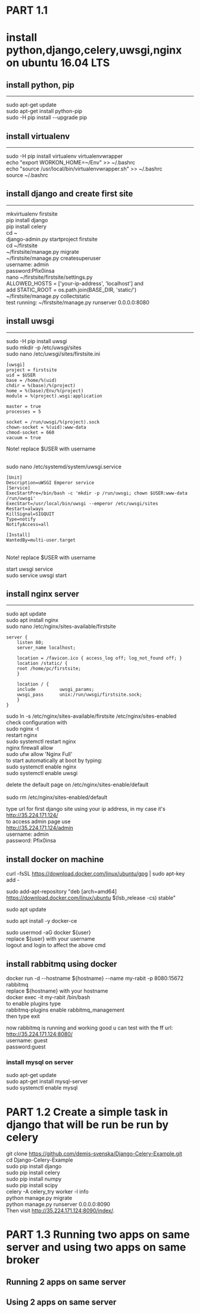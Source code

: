 

# PART 1.1
# install python,django,celery,uwsgi,nginx on ubuntu 16.04 LTS


## install python, pip
-------------------------
sudo apt-get update <br/>
sudo apt-get install python-pip <br/>
sudo -H pip install --upgrade pip <br/>

## install virtualenv
-------------------------------------------
sudo -H pip install virtualenv virtualenvwrapper <br/>
echo "export WORKON_HOME=~/Env" >> ~/.bashrc <br/>
echo "source /usr/local/bin/virtualenvwrapper.sh" >> ~/.bashrc <br/>
source ~/.bashrc

## install django and create first site
----------------------
mkvirtualenv firstsite  <br/>
pip install django <br/>
pip install celery  <br/>
cd ~ <br/>
django-admin.py startproject firstsite <br/>
cd ~/firstsite <br/>
~/firstsite/manage.py migrate <br/>
~/firstsite/manage.py createsuperuser <br/>
	username: admin <br/>
	password:Pfix0insa <br/>
nano ~/firstsite/firstsite/settings.py <br/>
	ALLOWED_HOSTS = ['your-ip-address', 'localhost'] and <br/>
	add STATIC_ROOT = os.path.join(BASE_DIR, 'static/') <br/>
~/firstsite/manage.py collectstatic <br/>
test running:
	~/firstsite/manage.py runserver 0.0.0.0:8080

## install uwsgi
-----------------------------------------
sudo -H pip install uwsgi	<br/>
sudo mkdir -p /etc/uwsgi/sites <br/>
sudo nano /etc/uwsgi/sites/firstsite.ini <br/>
	
	[uwsgi]
	project = firstsite
	uid = $USER
	base = /home/%(uid)
	chdir = %(base)/%(project)
	home = %(base)/Env/%(project)
	module = %(project).wsgi:application

	master = true
	processes = 5

	socket = /run/uwsgi/%(project).sock
	chown-socket = %(uid):www-data
	chmod-socket = 660
	vacuum = true

 Note! replace $USER with username  <br/><br/>

sudo nano /etc/systemd/system/uwsgi.service <br/>
	
	[Unit]
	Description=uWSGI Emperor service
	[Service]
	ExecStartPre=/bin/bash -c 'mkdir -p /run/uwsgi; chown $USER:www-data /run/uwsgi'
	ExecStart=/usr/local/bin/uwsgi --emperor /etc/uwsgi/sites
	Restart=always
	KillSignal=SIGQUIT
	Type=notify
	NotifyAccess=all

	[Install]
	WantedBy=multi-user.target
	
 <br/>
 Note! replace $USER with username <br/>

start uwsgi service <br/>
	sudo service uwsgi start <br/>

## install nginx server
---------------------
sudo apt update <br/>
sudo apt install nginx <br/>
sudo nano /etc/nginx/sites-available/firstsite <br/>
	
	server {
	    listen 80;
	    server_name localhost;

	    location = /favicon.ico { access_log off; log_not_found off; }
	    location /static/ {
		root /home/pc/firstsite;
	    }

	    location / {
		include         uwsgi_params;
		uwsgi_pass      unix:/run/uwsgi/firstsite.sock;
	    }
	}
sudo ln -s /etc/nginx/sites-available/firstsite /etc/nginx/sites-enabled <br/>
check configuration with <br/>
	sudo nginx -t <br/>
restart nginx <br/>
	sudo systemctl restart nginx <br/>
nginx firewall allow  <br/>
	sudo ufw allow 'Nginx Full' <br/>
to start automatically at boot by typing: <br/>
	sudo systemctl enable nginx <br/>
	sudo systemctl enable uwsgi <br/>

delete the default page on /etc/nginx/sites-enable/default	<br/>	
	sudo rm /etc/nginx/sites-enabled/default <br/>

type url for first django site using your ip address, in my case it's  <br/>
	http://35.224.171.124/ <br/>
to access admin page use <br/>
http://35.224.171.124/admin <br/>
username: admin <br/>
password: Pfix0insa <br/>
## install docker on machine

curl -fsSL https://download.docker.com/linux/ubuntu/gpg | sudo apt-key add - <br/>

sudo add-apt-repository "deb [arch=amd64] https://download.docker.com/linux/ubuntu $(lsb_release -cs) stable"<br/>

sudo apt update <br/>

sudo apt install -y docker-ce <br/>

sudo usermod -aG docker ${user} <br/>
	replace ${user} with your username <br/>
logout and login to affect the above cmd <br/>

## install rabbitmq using docker

docker run -d --hostname ${hostname} --name my-rabit -p 8080:15672 rabbitmq <br/>
	replace ${hostname} with your hostname <br/>
docker exec -it my-rabit /bin/bash <br/>
   to enable plugins type <br/>
	rabbitmq-plugins enable rabbitmq_management <br/>
   then type exit <br/>

now rabbitmq is running and working good u can test with the ff url: <br/>
	http://35.224.171.124:8080/ <br/>
	username: guest <br/>
	password:guest <br/>

### install mysql on server

sudo apt-get update <br/>
sudo apt-get install mysql-server <br/>
sudo systemctl enable mysql <br/>

# PART 1.2 Create a simple task in django that will be run be run by celery


 git clone https://github.com/demis-svenska/Django-Celery-Example.git <br/>
 cd Django-Celery-Example <br/>
 sudo pip install django <br/>
 sudo pip install celery <br/>
 sudo pip install numpy <br/>
 sudo pip install scipy <br/>
 celery -A celery_try worker -l info <br/>
 python manage.py migrate <br/>
 python manage.py runserver 0.0.0.0:8090 <br/>
 Then visit http://35.224.171.124:8090/index/. <br/>
 
 
 # PART 1.3 Running two apps on same server and using two apps on same broker
 
 ## Running 2 apps on same server
 
 
 
 
 
 
 
 ## Using 2 apps on same server

















